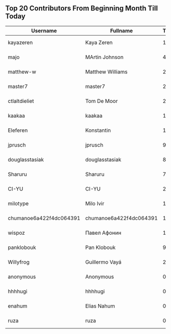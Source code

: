 ## Top 20 Contributors From Beginning Month Till Today ##
|Username|Fullname|Translated|DateJoined|Language|
|--------|--------|----------|----------|-------|
|kayazeren|Kaya Zeren|1164|2020-06-19T07:05:24Z|tr|
|majo|MArtin Johnson|485|2020-06-19T18:19:45Z|sv|
|matthew-w|Matthew Williams|253|2021-03-01T11:40:28.|en_AU|
|master7|master7|233|2020-06-19T18:20:39.|pl|
|ctlaltdieliet|Tom De Moor|219|2020-06-19T16:30:47Z|nl|
|kaakaa|kaakaa|187|2020-06-19T18:20:26Z|ja|
|Eleferen|Konstantin|144|2022-10-13T14:04:24Z|ru|
|jprusch|jprusch|90|2021-06-28T12:00:18.|de|
|douglasstasiak|douglasstasiak|85|2023-08-13T03:31:09.|pt_BR|
|Sharuru|Sharuru|74|2020-06-19T18:20:22.|zh_Hans|
|CI-YU|CI-YU|23|2022-11-16T02:14:58.|zh_Hant|
|milotype|Milo Ivir|13|2021-10-30T10:27:42.|hr|
|chumanoe6a422f4dc064391|chumanoe6a422f4dc064391|12|2023-08-07T16:48:44.|vi|
|wispoz|Павел Афонин|10|2023-07-17T11:37:50.|ru|
|panklobouk|Pan Klobouk|9|2023-04-19T11:34:10.|cs|
|Willyfrog|Guillermo Vayá|2|2020-06-24T18:46:47Z|es|
|anonymous|Anonymous|0|2020-06-10T18:34:14.||
|hhhhugi|hhhhugi|0|2020-06-19T18:18:56.||
|enahum|Elias  Nahum|0|2020-06-19T18:18:56Z|es|
|ruza|ruza|0|2020-06-19T18:18:57.||
